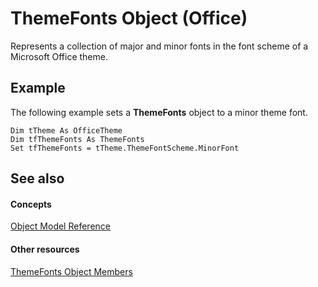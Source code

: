 
# ThemeFonts Object (Office)

Represents a collection of major and minor fonts in the font scheme of a Microsoft Office theme.


## Example

The following example sets a  **ThemeFonts** object to a minor theme font.


```
Dim tTheme As OfficeTheme 
Dim tfThemeFonts As ThemeFonts 
Set tfThemeFonts = tTheme.ThemeFontScheme.MinorFont 

```


## See also


#### Concepts


[Object Model Reference](499c789a-aba2-0fad-649a-0ea964cd3b5e.md)
#### Other resources


[ThemeFonts Object Members](3ee20de9-c245-4432-e352-857326e08561.md)
